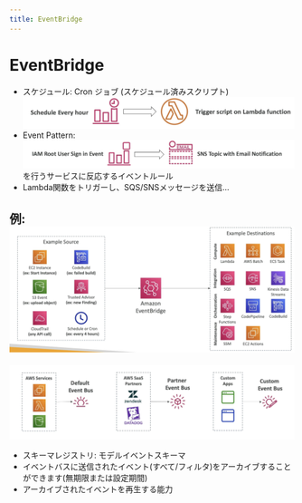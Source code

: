 ```yaml
---
title: EventBridge
---
```


# EventBridge

- スケジュール: Cron ジョブ (スケジュール済みスクリプト)
  ![EventBridge](./EventBridge1.png)
- Event Pattern:
  ![EventBridge](./EventBridge2.png) を行うサービスに反応するイベントルール
- Lambda関数をトリガーし、SQS/SNSメッセージを送信...

例:
![EventBridge](./EventBridge3.png)
----------------------------------

![EventBridge](./EventBridge4.png)

- スキーマレジストリ: モデルイベントスキーマ
- イベントバスに送信されたイベント(すべて/フィルタ)をアーカイブすることができます(無期限または設定期間)
- アーカイブされたイベントを再生する能力
